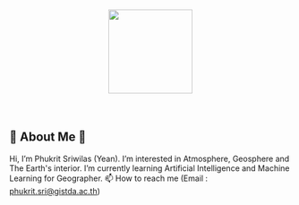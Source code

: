 <h1 align="center">
<img src="https://drive.google.com/uc?id=1Y0Z0Z_p6GGUb7THTJAveeVB3yEdb6qP4" width="150">
<!-- <img src="https://drive.google.com/uc?id=1EBEpD5H3t6DFcWsk7uH6T4NpIs249NaS" width="80"> -->
</h1>

<a href="https://www.instagram.com/yeannobii/"><img src="https://drive.google.com/uc?id=1EBEpD5H3t6DFcWsk7uH6T4NpIs249NaS" alt="Powered by 45FILIPDA" style="width:160px;height:0px;"></a>
<a href="https://www.instagram.com/yeannobii/"><img src="https://drive.google.com/uc?id=1EBEpD5H3t6DFcWsk7uH6T4NpIs249NaS" alt="Powered by 45FILIPDA" style="width:160px;height:0px;"></a>
<a href="https://www.instagram.com/yeannobii/"><img src="https://drive.google.com/uc?id=1EBEpD5H3t6DFcWsk7uH6T4NpIs249NaS" alt="Powered by 45FILIPDA" style="width:160px;height:0px;"></a>

🌱 About Me 🌱
----------------------
Hi, I’m Phukrit Sriwilas (Yean). I’m interested in Atmosphere, Geosphere and The Earth's interior. I’m currently learning Artificial Intelligence and Machine Learning for Geographer. 📫 How to reach me (Email : phukrit.sri@gistda.ac.th)
